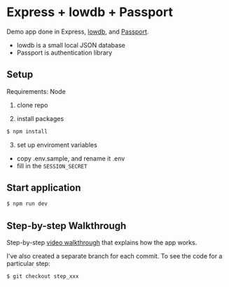 # Express + lowdb + Passport

Demo app done in Express, [lowdb](https://github.com/typicode/lowdb), and
[Passport](http://passportjs.org/).
- lowdb is a small local JSON database
- Passport is authentication library


## Setup

Requirements: Node

1. clone repo

2. install packages

```bash
$ npm install
```

3.  set up enviroment variables
- copy .env.sample, and rename it .env
- fill in the `SESSION_SECRET`

## Start application

```bash
$ npm run dev
```
## Step-by-step Walkthrough

Step-by-step [video walkthrough](https://youtu.be/Iu2bIg8fvTw) that explains how the app works.


I've also created a separate branch for each commit. To see the code for a particular step:

```bash
$ git checkout step_xxx
```
